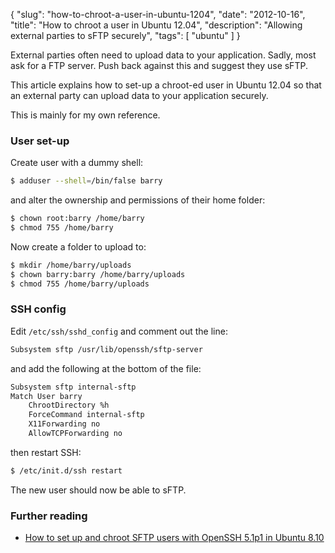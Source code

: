 {
    "slug": "how-to-chroot-a-user-in-ubuntu-1204",
    "date": "2012-10-16",
    "title": "How to chroot a user in Ubuntu 12.04",
    "description": "Allowing external parties to sFTP securely",
    "tags": [
        "ubuntu"
    ]
}

External parties often need to upload data to your application. Sadly,
most ask for a FTP server. Push back against this and suggest they use
sFTP.

This article explains how to set-up a chroot-ed user in Ubuntu 12.04 so
that an external party can upload data to your application securely.

This is mainly for my own reference.

### User set-up

Create user with a dummy shell:

``` bash
$ adduser --shell=/bin/false barry
```

and alter the ownership and permissions of their home folder:

``` bash
$ chown root:barry /home/barry
$ chmod 755 /home/barry
```

Now create a folder to upload to:

``` bash
$ mkdir /home/barry/uploads
$ chown barry:barry /home/barry/uploads
$ chmod 755 /home/barry/uploads
```

### SSH config

Edit `/etc/ssh/sshd_config` and comment out the line:

``` bash
Subsystem sftp /usr/lib/openssh/sftp-server
```

and add the following at the bottom of the file:

``` bash
Subsystem sftp internal-sftp
Match User barry
    ChrootDirectory %h
    ForceCommand internal-sftp
    X11Forwarding no
    AllowTCPForwarding no
```

then restart SSH:

``` bash
$ /etc/init.d/ssh restart
```

The new user should now be able to sFTP.

### Further reading

-   [How to set up and chroot SFTP users with OpenSSH 5.1p1 in Ubuntu
    8.10](http://www.ericstockwell.com/?p=54)

